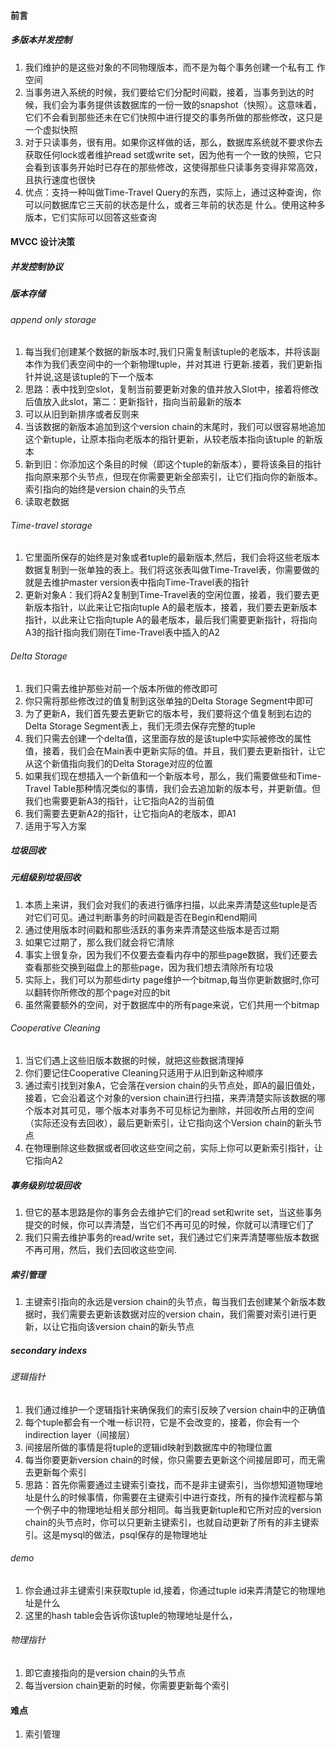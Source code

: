 #### 前言
##### 多版本并发控制
1. 我们维护的是这些对象的不同物理版本，⽽不是为每个事务创建⼀个私有⼯ 作空间
2. 当事务进⼊系统的时候，我们要给它们分配时间戳，接着，当事务到达的时候，我们会为事务提供该数据库的⼀份⼀致的snapshot（快照）。这意味着，它们不会看到那些还未在它们快照中进⾏提交的事务所做的那些修改，这只是一个虚拟快照
3. 对于只读事务，很有用。如果你这样做的话，那么，数据库系统就不要求你去获取任何lock或者维护read set或write set，因为他有一个一致的快照，它只会看到该事务开始时已存在的那些修改，这使得那些只读事务变得⾮常⾼效，且执⾏速度也很快
4. 优点：⽀持⼀种叫做Time-Travel Query的东⻄，实际上，通过这种查询，你可以问数据库它三天前的状态是什么，或者三年前的状态是 什么。使⽤这种多版本，它们实际可以回答这些查询
#### MVCC 设计决策
##### 并发控制协议
##### 版本存储
###### append only storage
1. 每当我们创建某个数据的新版本时,我们只需复制该tuple的⽼版本，并将该副本作为我们表空间中的⼀个新物理tuple，并对其进 ⾏更新.接着，我们更新指针并说,这是该tuple的下⼀个版本
2. 思路：表中找到空slot，复制当前要更新对象的值并放入Slot中，接着将修改后值放入此slot，第二：更新指针，指向当前最新的版本
3. 可以从旧到新排序或者反则来
4. 当该数据的新版本追加到这个version chain的末尾时，我们可以很容易地追加这个新tuple，让原本指向⽼版本的指针更新，从较⽼版本指向该tuple 的新版本
5. 新到旧：你添加这个条⽬的时候（即这个tuple的新版本），要将该条⽬的指针指向原来那个头节点，但现在你需要更新全部索引，让它们指向你的新版本。索引指向的始终是version chain的头节点
6. 读取老数据
###### Time-travel storage
1. 它⾥⾯所保存的始终是对象或者tuple的最新版本,然后，我们会将这些⽼版本数据复制到⼀张单独的表上。我们将这张表叫做Time-Travel表，你需要做的就是去维护master version表中指向Time-Travel表的指针
2. 更新对象A：我们将A2复制到Time-Travel表的空闲位置，接着，我们要去更新版本指针，以此来让它指向tuple A的最⽼版本，接着，我们要去更新版本指针，以此来让它指向tuple A的最⽼版本，最后我们需要更新指针，将指向A3的指针指向我们刚在Time-Travel表中插⼊的A2
###### Delta Storage
1. 我们只需去维护那些对前⼀个版本所做的修改即可
2. 你只需将那些修改过的值复制到这张单独的Delta Storage Segment中即可
3. 为了更新A，我们⾸先要去更新它的版本号，我们要将这个值复制到右边的Delta Storage Segment表上，我们⽆须去保存完整的tuple
4. 我们只需去创建⼀个delta值，这⾥⾯存放的是该tuple中实际被修改的属性值，接着，我们会在Main表中更新实际的值。并且，我们要去更新指针，让它从这个新值指向我们的Delta Storage对应的位置
5. 如果我们现在想插⼊⼀个新值和⼀个新版本号，那么，我们需要做些和Time-Travel Table那种情况类似的事情，我们会去追加新的版本号，并更新值。但我们也需要更新A3的指针，让它指向A2的当前值
6. 我们需要去更新A2的指针，让它指向A的⽼版本，即A1
7. 适用于写入方案
##### 垃圾回收
##### 元组级别垃圾回收
1. 本质上来讲，我们会对我们的表进⾏循序扫描，以此来弄清楚这些tuple是否对它们可⻅。通过判断事务的时间戳是否在Begin和end期间
2. 通过使⽤版本时间戳和那些活跃的事务来弄清楚这些版本是否过期
3. 如果它过期了，那么我们就会将它清除
4. 事实上很复杂，因为我们不仅要去查看内存中的那些page数据，我们还要去查看那些交换到磁盘上的那些page，因为我们想去清除所有垃圾
5. 实际上，我们可以为那些dirty page维护⼀个bitmap,每当你更新数据时,你可以翻转你所修改的那个page对应的bit
6. 虽然需要额外的空间，对于数据库中的所有page来说，它们共⽤⼀个bitmap
###### Cooperative Cleaning
1. 当它们遇上这些旧版本数据的时候，就把这些数据清理掉
2. 你们要记住Cooperative Cleaning只适⽤于从旧到新这种顺序
3. 通过索引找到对象A，它会落在version chain的头节点处，即A的最旧值处，接着，它会沿着这个对象的version chain进⾏扫描，来弄清楚实际该数据的哪个版本对其可⻅，哪个版本对事务不可见标记为删除，并回收所占用的空间（实际还没有去回收），最后更新索引，让它指向这个Version chain的新头节点
4. 在物理删除这些数据或者回收这些空间之前，实际上你可以更新索引指针，让它指向A2

##### 事务级别垃圾回收
1. 但它的基本思路是你的事务会去维护它们的read set和write set，当这些事务提交的时候，你可以弄清楚，当它们不再可⻅的时候，你就可以清理它们了
2. 我们只需去维护事务的read/write set，我们通过它们来弄清楚哪些版本数据不再可⽤，然后，我们去回收这些空间. 
##### 索引管理
1. 主键索引指向的永远是version chain的头节点，每当我们去创建某个新版本数据时，我们需要去更新该数据对应的version chain，我们需要对索引进⾏更新，以让它指向该version chain的新头节点
##### secondary indexs
###### 逻辑指针
1. 我们通过维护⼀个逻辑指针来确保我们的索引反映了version chain中的正确值
2. 每个tuple都会有⼀个唯⼀标识符，它是不会改变的，接着，你会有⼀个indirection layer（间接层）
3. 间接层所做的事情是将tuple的逻辑id映射到数据库中的物理位置
4. 每当你要更新version chain的时候，你只需要去更新这个间接层即可，⽽⽆需去更新每个索引
5. 思路：⾸先你需要通过主键索引查找，⽽不是⾮主键索引，当你想知道物理地址是什么的时候事情，你需要在主键索引中进⾏查找，所有的操作流程都与第⼀个例⼦中的物理地址相关部分相同。每当我更新tuple和它所对应的version chain的头节点时，你可以只更新主键索引，也就⾃动更新了所有的⾮主键索引。这是mysql的做法，psql保存的是物理地址
###### demo
1. 你会通过⾮主键索引来获取tuple id,接着，你通过tuple id来弄清楚它的物理地址是什么
2. 这⾥的hash table会告诉你该tuple的物理地址是什么，
###### 物理指针
1. 即它直接指向的是version chain的头节点
2. 每当version chain更新的时候，你需要更新每个索引
#### 难点
1. 索引管理
